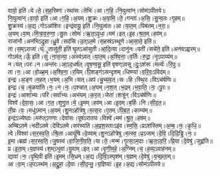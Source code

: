 

  
वायो॒ इति॑।ये।ते॒।स॒ह॒स्रिणः॑।रथा॑सः।तेभिः॑।आ।ग॒हि॒।नि॒युत्वा॑न्।सोम॑ऽपीतये॥  
नि॒युत्वा॑न्।वा॒यो॒ इति॑।आ।ग॒हि॒।अ॒यम्।शु॒क्रः।अ॒या॒मि॒।ते॒।गन्ता॑।अ॒सि॒।सु॒न्व॒तः।गृ॒हम्॥  
शु॒क्रस्य॑।अ॒द्य।गोऽआ॑शिरः।इन्द्र॑वायू॒ इति॑।नि॒युत्व॑तः।आ।या॒त॒म्।पिब॑तम्।न॒रा॒॥  
अ॒यम्।वा॒म्।मि॒त्रा॒व॒रु॒णा॒।सु॒तः।सोमः॑।ऋ॒त॒ऽवृ॒धा॒।मम॑।इत्।इ॒ह।श्र॒त॒म्।हव॑म्॥  
राजा॑नौ।अन॑भिऽद्रुहा।ध्रु॒वे।सद॑सि।उ॒त्ऽत॒मे।स॒हस्र॑ऽस्थूणे।आ॒सा॒ते॒ इति॑॥  
ता।स॒म्ऽराजा॑।घ्ृ॒तासु॑ती॒ इति॑ घृ॒तऽआ॑सुती।आ॒दि॒त्या।दानु॑नः।पती॑।सचे॑ते॒ इति॑।अन॑वऽह्वरम्॥  
गोऽम॑त्।ऊँ॒ इति॑।सु।ना॒स॒त्या॒।अस्व॑ऽवत्।या॒त॒म्।अ॒श्वि॒ना॒।व॒र्तिः।रु॒द्रा॒।नृ॒ऽपाय्य॑म्॥  
न।यत्।परः॑।न।अन्त॑रः।आ॒ऽद॒धर्ष॑त्।वृ॒ष॒ण्व॒सू॒ इति॑ वृषण्ऽवसू।दुः॒ऽशंसः॑।मर्त्यः॑।रि॒पुः॥  
ता।नः॒।आ।वो॒ळ्ह॒म्।अ॒श्वि॒ना॒।र॒यिम्।पि॒शङ्ग॑ऽसन्दृशम्।धिष्ण्या॑।व॒रि॒वः॒ऽविद॑म्॥  
इन्द्रः॑।अ॒ङ्ग।म॒हत्।भ॒यम्।अ॒भि।सत्।अप॑।चु॒च्य॒व॒त्।सः।हि।स्थि॒रः।विऽच॑र्षणिः॥  
इन्द्रः॑।च॒।मृ॒ळया॑ति।नः॒।न।नः॒।प॒श्चात्।अ॒घम्।न॒श॒त्।भ॒द्रम्।भ॒वा॒ति॒।नः॒।पु॒रः॥  
इन्द्रः॑।आशा॑भ्यः।परि॑।सर्वा॑भ्यः।अभ॑यम्।क॒र॒त्।जेता॑।शत्रू॑न्।विऽच॑र्षणिः॥  
विश्वे॑।दे॒वा॒सः॒।आ।ग॒त॒।शृ॒णु॒त।मे॒।इ॒मम्।हव॑म्।आ।इ॒दम्।ब॒र्हिः।नि।सी॒द॒त॒॥  
ती॒व्रः।वः॒।मधु॑ऽमान्।अ॒यम्।शु॒नऽहो॑त्रेषु।म॒त्स॒रः।ए॒तम्।पि॒ब॒त॒।काम्य॑म्॥  
इन्द्र॑ऽज्येष्ठाः।मरु॑त्ऽगणाः।देवा॑सः।पूष॑ऽरातयः।विश्वे॑।मम॑।श्रु॒त॒।हव॑म्॥  
अम्बि॑ऽतमे।नदी॑ऽतमे।देवि॑ऽतमे।सर॑स्वति।अ॒प्र॒श॒स्ताःऽइ॑व।स्म॒सि॒।प्रऽश॑स्तिम्।अ॒म्ब॒।नः॒।कृ॒धि॒॥  
त्वे।विश्वा॑।स॒र॒स्व॒ति॒।श्रि॒ता।आयूं॑षि।दे॒व्याम्।शु॒नऽहो॑त्रेषु।म॒त्स्व॒।प्र॒ऽजाम्।दे॒वि॒।दि॒दि॒ड्ढि॒।नः॒॥  
इ॒मा।ब्रह्म॑।स॒र॒स्व॒ति॒।जु॒षस्व॑।वा॒जि॒नी॒व॒ति॒।या।ते॒।मन्म॑।गृ॒त्स॒ऽम॒दाः।ऋ॒त॒ऽव॒रि॒।प्रि॒या।दे॒वेषु॑।जुह्व॑ति॥  
प्र।इ॒ता॒म्।य॒ज्ञस्य॑।श॒म्ऽभुवा॑।यु॒वाम्।इत्।आ।वृ॒णी॒म॒हे॒।अ॒ग्निम्।च॒।ह॒व्य॒ऽवाह॑नम्॥  
द्यावा॑।नः॒।पृ॒थि॒वी इति॑।इ॒मम्।सि॒ध्रम्।अ॒द्य।दि॒वि॒ऽस्पृश॑म्।य॒ज्ञम्।दे॒वेषु॑।य॒च्छ॒ता॒म्॥  
आ।वा॒म्।उ॒पऽस्थ॑म्।अ॒द्रु॒हा॒।दे॒वाः।सी॒द॒न्तु॒।य॒ज्ञियाः॑।इ॒ह।अ॒द्य।सोम॑ऽपीतये॥  
